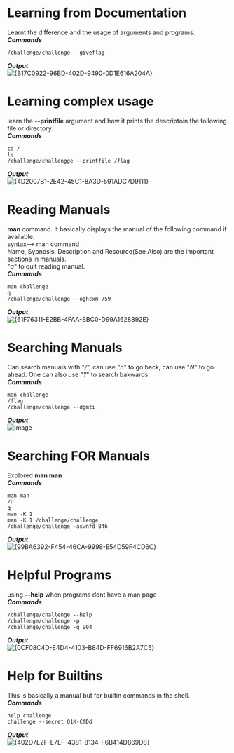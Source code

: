 # Learning from Documentation
Learnt the difference and the usage of arguments and programs.
<br>***Commands***
```
/challenge/challenge --giveflag
```
***Output***<br>
![{B17C0922-96BD-402D-9490-0D1E616A204A}](https://github.com/user-attachments/assets/b669bb41-6548-44d0-b4d8-43d038b19971)

# Learning complex usage
learn the **--printfile** argument and how it prints the descriptoin the following file or directory.
<br>***Commands***
```
cd /
ls
/challenge/challengge --printfile /flag
```
***Output***<br>
![{4D2007B1-2E42-45C1-8A3D-591ADC7D9111}](https://github.com/user-attachments/assets/2ae0cdfb-1c30-40ac-81b3-85a5f5f6b597)

# Reading Manuals
**man** command. It basically displays the manual of the following command if available.
<br> syntax--> man command
<br> Name, Sypnosis, Description and Resource(See Also) are the important sections in manuals.
<br> "*q*" to quit reading manual.
<br>***Commands***
```
man challenge
q
/challenge/challenge --oghcxm 759
```
***Output***<br>
![{61F76311-E2BB-4FAA-BBC0-D99A1628892E}](https://github.com/user-attachments/assets/3a7796c4-f477-44f0-a181-3e87bd5fa792)

# Searching Manuals 
Can search manuals with "*/*", can use "*n*" to go back, can use "*N*" to go ahead.
One can also use "*?*" to search bakwards.
<br> ***Commands***
```
man challenge
/flag
/challenge/challenge --dgmti
```
***Output***<br>
![image](https://github.com/user-attachments/assets/1671e121-c4d4-4145-a898-09347e740ad2)

# Searching FOR Manuals
Explored **man man**
<br>***Commands***
```
man man
/n
q
man -K 1
man -K 1 /challenge/challenge
/challenge/challenge -aswnfd 846
```
***Output***<br>
![{99BA6392-F454-46CA-9998-E54D59F4CD6C}](https://github.com/user-attachments/assets/a74f3ddb-7c7f-465f-86d3-5c01c3f6bff9)

# Helpful Programs

using **--help** when programs dont have a man page
<br>***Commands***
```
/challenge/challenge --help
/challenge/challenge -p
/challenge/challenge -g 904
```
***Output***<br>
![{0CF08C4D-E4D4-4103-B84D-FF6916B2A7C5}](https://github.com/user-attachments/assets/b95cd865-e597-4c3b-b1ce-4859f0fac567)

# Help for Builtins
This is basically a manual but for builtin commands in the shell.
<br> ***Commands***
```
help challenge
challenge --secret Q1K-CfDd
```
***Output***<br>
![{402D7E2F-E7EF-4381-8134-F6B414D869D8}](https://github.com/user-attachments/assets/69d582cd-04dd-4ea9-9034-fb5576d9539d)

